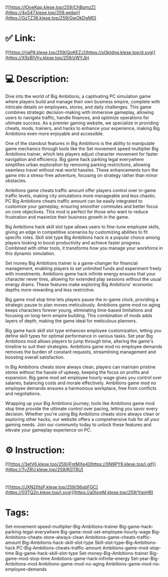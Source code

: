[![https://lOoeKqp.klese.top/259/ChBqmzZ](https://4o547.klese.top/259.webp)](https://GzTZ36.klese.top/259/GwOkDgM0)
# ✅ Link:
[![https://rIaP8.klese.top/259/QoKEZJ](https://sGktdnq.klese.top/d.svg)](https://X9zBlVhy.klese.top/259/zWYJb)
# 💻 Description:
Dive into the world of Big Ambitions, a captivating PC simulation game where players build and manage their own business empire, complete with intricate details on employees, stores, and daily challenges. This game combines strategic decision-making with immersive gameplay, allowing users to navigate traffic, handle finances, and optimize operations for ultimate success. As a premier gaming website, we specialize in providing cheats, mods, trainers, and hacks to enhance your experience, making Big Ambitions even more enjoyable and accessible.



One of the standout features in Big Ambitions is the ability to manipulate game mechanics through tools like the Set movement speed multiplier Big Ambitions trainer, which lets players adjust character movement for faster navigation and efficiency. Big game hack parking legal everywhere simplifies urban exploration by removing parking restrictions, allowing seamless travel without real-world hassles. These enhancements turn the game into a stress-free adventure, focusing on strategy rather than minor obstacles.



Ambitions game cheats traffic amount offer players control over in-game traffic levels, making city simulations more manageable and less chaotic. PC Big Ambitions cheats traffic amount can be easily integrated to customize your gameplay, ensuring smoother commutes and better focus on core objectives. This mod is perfect for those who want to reduce frustration and maximize their business growth in the game.



Big Ambitions hack skill slot type allows users to fine-tune employee skills, giving an edge in competitive scenarios by customizing abilities to fit specific roles. Skill slot type Big Ambitions hack is a popular choice among players looking to boost productivity and achieve faster progress. Combined with other tools, it transforms how you manage your workforce in this dynamic simulation.



Set money Big Ambitions trainer is a game-changer for financial management, enabling players to set unlimited funds and experiment freely with investments. Ambitions game hack infinite energy ensures that your character never tires, allowing for extended play sessions without the usual energy drains. These features make exploring Big Ambitions' economic depths more rewarding and less restrictive.



Big game mod stop time lets players pause the in-game clock, providing a strategic pause to plan moves meticulously. Ambitions game mod no aging keeps characters forever young, eliminating time-based limitations and focusing on long-term empire building. This combination of mods adds layers of depth, making the game ideal for meticulous planners.



Big game hack skill slot type enhances employee customization, letting you define skill types for optimal performance in various tasks. Set year Big Ambitions mod allows players to jump through time, altering the game's timeline to suit their strategies. Ambitions game mod no employee demands removes the burden of constant requests, streamlining management and boosting overall satisfaction.



In Big Ambitions cheats store always clean, players can maintain pristine stores without the hassle of upkeep, keeping the focus on profits and expansion. Big game mod set employee hourly wage gives you control over salaries, balancing costs and morale effectively. Ambitions game mod no employee demands ensures a harmonious workplace, free from conflicts and negotiations.



Wrapping up your Big Ambitions journey, tools like Ambitions game mod stop time provide the ultimate control over pacing, letting you savor every decision. Whether you're using Big Ambitions cheats store always clean or exploring other hacks, our website offers a comprehensive hub for all your gaming needs. Join our community today to unlock these features and elevate your gameplay experience on PC.

# ⚙️ Instruction:
[![https://3etV6.klese.top/259/iFntMXe4](https://0N9PY6.klese.top/i.gif)](https://TvZRU.klese.top/259/KGTRU)
#
[![https://JXN20tsP.klese.top/259/S6obFGC](https://03TQ2n.klese.top/l.svg)](https://a0IsmM.klese.top/259/YqoHR)
# Tags:
Set-movement-speed-multiplier-Big-Ambitions-trainer Big-game-hack-parking-legal-everywhere Big-game-mod-set-employee-hourly-wage Big-Ambitions-cheats-store-always-clean Ambitions-game-cheats-traffic-amount Big-Ambitions-hack-skill-slot-type Skill-slot-type-Big-Ambitions-hack PC-Big-Ambitions-cheats-traffic-amount Ambitions-game-mod-stop-time Big-game-hack-skill-slot-type Set-money-Big-Ambitions-trainer Big-game-mod-stop-time Ambitions-game-hack-infinite-energy Set-year-Big-Ambitions-mod Ambitions-game-mod-no-aging Ambitions-game-mod-no-employee-demands






